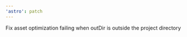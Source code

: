 ```yaml
---
'astro': patch
---
```


Fix asset optimization failing when outDir is outside the project directory
